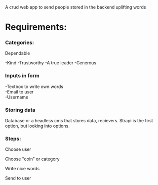 A crud web app to send people stored in the backend uplifting words

# Requirements:

### Categories:

Dependable

-Kind
-Trustworthy
-A true leader
-Generous

### Inputs in form

-Textbox to write own words  
-Email to user  
-Username

### Storing data

Database or a headless cms that stores data, recievers. Strapi is the first option, but looking into options.

### Steps:

Choose user

Choose "coin" or category

Write nice words

Send to user
